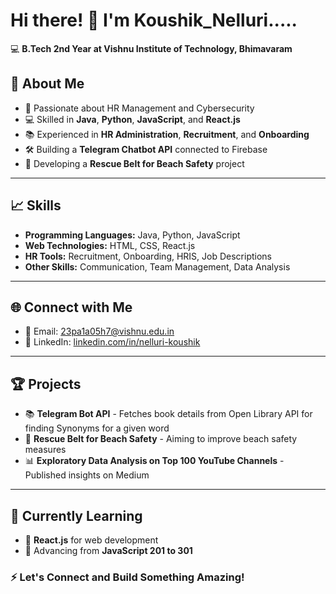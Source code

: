 # Hi there! 👋 I'm Koushik_Nelluri.....

💻 **B.Tech 2nd Year at Vishnu Institute of Technology, Bhimavaram**

## 🚀 About Me
- 🎯 Passionate about HR Management and Cybersecurity
- 💻 Skilled in **Java**, **Python**, **JavaScript**, and **React.js**
- 📚 Experienced in **HR Administration**, **Recruitment**, and **Onboarding**
- 🛠️ Building a **Telegram Chatbot API** connected to Firebase
- 🌊 Developing a **Rescue Belt for Beach Safety** project

---

## 📈 Skills
- **Programming Languages:** Java, Python, JavaScript
- **Web Technologies:** HTML, CSS, React.js
- **HR Tools:** Recruitment, Onboarding, HRIS, Job Descriptions
- **Other Skills:** Communication, Team Management, Data Analysis

---

## 🌐 Connect with Me
- 📧 Email: [23pa1a05h7@vishnu.edu.in](mailto:23pa1a05h7@vishnu.edu.in)  
- 🔗 LinkedIn: [linkedin.com/in/nelluri-koushik](https://www.linkedin.com/in/koushik-nelluri-3ba67a2ba/)

---

## 🏆 Projects
- 📚 **Telegram Bot API** - Fetches book details from Open Library API for finding Synonyms for a given word
- 🌊 **Rescue Belt for Beach Safety** - Aiming to improve beach safety measures
- 📊 **Exploratory Data Analysis on Top 100 YouTube Channels** - Published insights on Medium

---

## 📖 Currently Learning
- 📗 **React.js** for web development
- 📘 Advancing from **JavaScript 201 to 301**


### ⚡ Let's Connect and Build Something Amazing!


